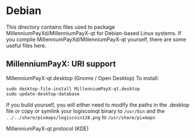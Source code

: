 
Debian
====================
This directory contains files used to package MillenniumPayXd/MillenniumPayX-qt
for Debian-based Linux systems. If you compile MillenniumPayXd/MillenniumPayX-qt yourself, there are some useful files here.

## MillenniumPayX: URI support ##


MillenniumPayX-qt.desktop  (Gnome / Open Desktop)
To install:

	sudo desktop-file-install MillenniumPayX-qt.desktop
	sudo update-desktop-database

If you build yourself, you will either need to modify the paths in
the .desktop file or copy or symlink your logiscoinqt binary to `/usr/bin`
and the `../../share/pixmaps/logiscoin128.png` to `/usr/share/pixmaps`

MillenniumPayX-qt.protocol (KDE)

